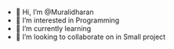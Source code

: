 - 👋 Hi, I’m @Muralidharan
- 👀 I’m interested in  Programming
- 🌱 I’m currently learning 
- 💞️  I’m looking to collaborate on in Small project

<!---
MuralidharanR259/MuralidharanR259 is a ✨ special ✨ repository because its `README.md` (this file) appears on your GitHub profile.
You can click the Preview link to take a look at your changes.
--->
